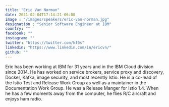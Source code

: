 ```yaml
---
title: "Eric Van Norman"
date: 2021-02-04T17:14:21-06:00
image : "/images/speakers/eric-van-norman.jpg"
designation : "Senior Software Engineer at IBM"
country: ""
facebook: ""
instagram: ""
twitter: "https://twitter.com/kf0s"
linkedin: "https://www.linkedin.com/in/ericvn/"
github: ""
---
```


Eric has been working at IBM for 31 years and in the IBM Cloud division since 2014. He has worked on service brokers, service proxy and discovery, Docker, Kafka, image security, and most recently Istio. He is a co-lead of the Istio Test and Release Work Group as well as a maintainer in the Documentation Work Group. He was a Release Manger for Istio 1.4. When he has a few moments away from the computer, he flies R/C aircraft and enjoys ham radio.


